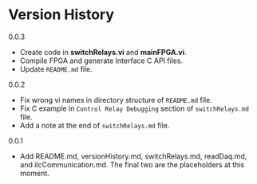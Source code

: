 # Version History

0.0.3

- Create code in **switchRelays.vi** and **mainFPGA.vi**.
- Compile FPGA and generate Interface C API files.
- Update `README.md` file.

0.0.2

- Fix wrong vi names in directory structure of `README.md` file.
- Fix C example in `Control Relay Debugging` section of `switchRelays.md` file.
- Add a note at the end of `switchRelays.md` file.

0.0.1

- Add README.md, versionHistory.md, switchRelays.md, readDaq.md, and ilcCommunication.md.
The final two are the placeholders at this moment.
